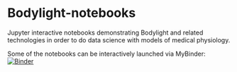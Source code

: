 # Bodylight-notebooks
Jupyter interactive notebooks demonstrating Bodylight and related technologies in order to do data science with models of medical physiology.

Some of the notebooks can be interactively launched via MyBinder: 
[![Binder](https://mybinder.org/badge_logo.svg)](https://mybinder.org/v2/gh/creative-connections/Bodylight-notebooks/master)

